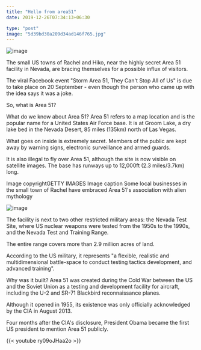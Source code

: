 ```yaml
---
title: "Hello from area51"
date: 2019-12-26T07:34:13+06:30

type: "post"
image: "5d39bd30a209d34ad146f765.jpg"
---
```

![image](/_108855094_gettyimages-1163654178.jpg)

The small US towns of Rachel and Hiko, near the highly secret Area 51 facility in Nevada, are bracing themselves for a possible influx of visitors.

The viral Facebook event "Storm Area 51, They Can't Stop All of Us" is due to take place on 20 September - even though the person who came up with the idea says it was a joke.

So, what is Area 51?

What do we know about Area 51?
Area 51 refers to a map location and is the popular name for a United States Air Force base. It is at Groom Lake, a dry lake bed in the Nevada Desert, 85 miles (135km) north of Las Vegas.

What goes on inside is extremely secret. Members of the public are kept away by warning signs, electronic surveillance and armed guards.

It is also illegal to fly over Area 51, although the site is now visible on satellite images. The base has runways up to 12,000ft (2.3 miles/3.7km) long.

Image copyrightGETTY IMAGES
Image caption
Some local businesses in the small town of Rachel have embraced Area 51's association with alien mythology

![image](/_108855092_gettyimages-1163655074-1.jpg)

The facility is next to two other restricted military areas: the Nevada Test Site, where US nuclear weapons were tested from the 1950s to the 1990s, and the Nevada Test and Training Range.

The entire range covers more than 2.9 million acres of land.

According to the US military, it represents "a flexible, realistic and multidimensional battle-space to conduct testing tactics development, and advanced training".

Why was it built?
Area 51 was created during the Cold War between the US and the Soviet Union as a testing and development facility for aircraft, including the U-2 and SR-71 Blackbird reconnaissance planes.

Although it opened in 1955, its existence was only officially acknowledged by the CIA in August 2013.

Four months after the CIA's disclosure, President Obama became the first US president to mention Area 51 publicly.

{{<  youtube ry09oJHaa2o >}}
